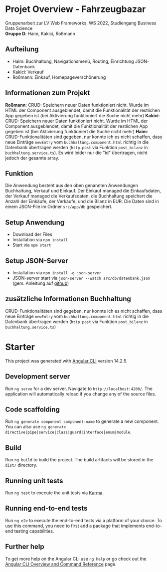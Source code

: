 # Projet Overview - Fahrzeugbazar
Gruppenarbeit zur LV Web Frameworks, WS 2022, Studiengang Business Data Science<br>
**Gruppe D**: Haim, Kakici, Roßmann

## Aufteilung
* Haim: Buchhaltung, Navigationsmenü, Routing, Einrichtung JSON-Datenbank
* Kakici: Verkauf
* Roßmann: Einkauf, Homepageverschönerung 

## Informationen zum Projekt
__Roßmann__: CRUD: Speichern neuer Daten funktioniert nicht. Wurde im HTML der Component ausgeblendet, damit die Funktionalität der restlichen App gegeben ist (bei Aktivierung funktioniert die Suche nicht mehr)
__Kakici__: CRUD: Speichern neuer Daten funktioniert nicht. Wurde im HTML der Component ausgeblendet, damit die Funktionalität der restlichen App gegeben ist (bei Aktivierung funktioniert die Suche nicht mehr)
__Haim__: CRUD-Funktionalitäten sind gegeben, nur konnte ich es nicht schaffen, dass neue Einträge `newEntry` vom `buchhaltung.component.html` richtig in die Datenbank übertragen werden (`http.post` via Funktion `post_bilanz` in `buchhaltung.service.ts`). Es wird leider nur die "id" übertragen, nicht jedoch der gesamte array.


## Funktion
Die Anwendung besteht aus den oben genannten Anwendungen Buchhaltung, Verkauf und Einkauf. Der Einkauf managed die Einkaufsdaten, der Verkauf managed die Verkaufsdaten, die Buchhaltung speichert die Anzahl der Einkäufe, der Verkäufe, und die Bilanz in EUR. Die Daten sind in einem JSON-File im Ordner `src/app/db` gespeichert.

## Setup Anwendung
* Download der Files
* Installation via `npm install`
* Start via `npm start`

## Setup JSON-Server
* Installation via `npm install -g json-server`
* JSON-server start via `json-server --watch src/db/datenbank.json` (gem. Anleitung auf [github](https://github.com/typicode/json-server))

## zusätzliche Informationen Buchhaltung
CRUD-Funktionalitäten sind gegeben, nur konnte ich es nicht schaffen, dass neue Einträge `newEntry` vom `buchhaltung.component.html` richtig in die Datenbank übertragen werden (`http.post` via Funktion `post_bilanz` in `buchhaltung.service.ts`)



# Starter

This project was generated with [Angular CLI](https://github.com/angular/angular-cli) version 14.2.5.

## Development server

Run `ng serve` for a dev server. Navigate to `http://localhost:4200/`. The application will automatically reload if you change any of the source files.

## Code scaffolding

Run `ng generate component component-name` to generate a new component. You can also use `ng generate directive|pipe|service|class|guard|interface|enum|module`.

## Build

Run `ng build` to build the project. The build artifacts will be stored in the `dist/` directory.

## Running unit tests

Run `ng test` to execute the unit tests via [Karma](https://karma-runner.github.io).

## Running end-to-end tests

Run `ng e2e` to execute the end-to-end tests via a platform of your choice. To use this command, you need to first add a package that implements end-to-end testing capabilities.

## Further help

To get more help on the Angular CLI use `ng help` or go check out the [Angular CLI Overview and Command Reference](https://angular.io/cli) page.
